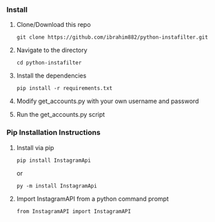 ### Install

1. Clone/Download this repo

    `git clone https://github.com/ibrahim882/python-instafilter.git`


2. Navigate to the directory

    `cd python-instafilter`


3. Install the dependencies

    `pip install -r requirements.txt`


4. Modify get_accounts.py with your own username and password


5. Run the get_accounts.py script

### Pip Installation Instructions
1. Install via pip

    `pip install InstagramApi`

    or

    `py -m install InstagramApi`

2. Import InstagramAPI from a python command prompt

    `from InstagramAPI import InstagramAPI`
